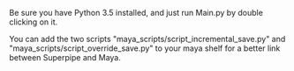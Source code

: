 Be sure you have Python 3.5 installed, and just run Main.py by double clicking on it.

You can add the two scripts "maya_scripts/script_incremental_save.py" and "maya_scripts/script_override_save.py" to your maya shelf for a better link between Superpipe and Maya.